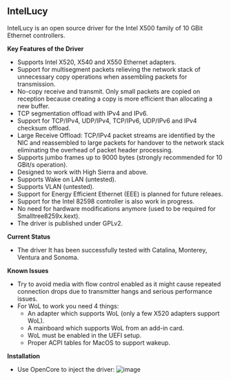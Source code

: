## IntelLucy
IntelLucy is an open source driver for the Intel X500 family of 10 GBit Ethernet controllers.
 
**Key Features of the Driver**
- Supports Intel X520, X540 and X550 Ethernet adapters.
- Support for multisegment packets relieving the network stack of unnecessary copy operations when assembling packets for transmission.
- No-copy receive and transmit. Only small packets are copied on reception because creating a copy is more efficient than allocating a new buffer.
- TCP segmentation offload with IPv4 and IPv6.
- Support for TCP/IPv4, UDP/IPv4, TCP/IPv6, UDP/IPv6 and IPv4 checksum offload.
- Large Receive Offload: TCP/IPv4 packet streams are identified by the NIC and reassembled to large packets for handover to the network stack eliminating the overhead of packet header processing.
- Supports jumbo frames up to 9000 bytes (strongly recommended for 10 GBit/s operation).
- Designed to work with High Sierra and above.
- Supports Wake on LAN (untested).
- Supports VLAN (untested).
- Support for Energy Efficient Ethernet (EEE) is planned for future releaes.
- Support for the Intel 82598 controller is also work in progress.
- No need for hardware modifications anymore (used to be required for Smalltree8259x.kext). 
- The driver is published under GPLv2.
 
**Current Status**
- The driver It has been successfully tested with Catalina, Monterey, Ventura and Sonoma.
 
**Known Issues**
- Try to avoid media with flow control enabled as it might cause repeated connection drops due to transmitter hangs and serious performance issues.
- For WoL to work you need 4 things:
  - An adapter which supports WoL (only a few X520 adapters support WoL).
  - A mainboard which supports WoL from an add-in card.
  - WoL must be enabled in the UEFI setup.
  - Proper ACPI tables for MacOS to support wakeup.

**Installation**
- Use OpenCore to inject the driver:
![image](https://github.com/Mieze/IntelLucy/assets/4229650/247aec7d-200b-450f-b745-fb84b0de273f)
